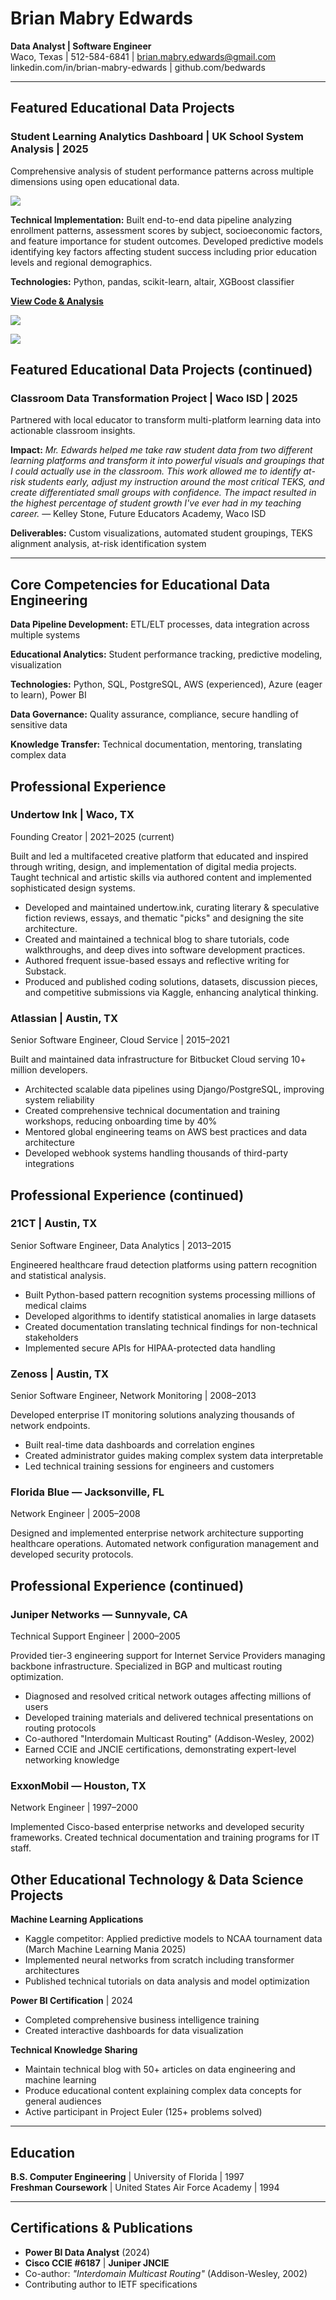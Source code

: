 # **Brian Mabry Edwards**

**Data Analyst | Software Engineer**  
Waco, Texas | 512-584-6841 | brian.mabry.edwards@gmail.com  
linkedin.com/in/brian-mabry-edwards | github.com/bedwards

---

## **Featured Educational Data Projects**

### Student Learning Analytics Dashboard | UK School System Analysis | 2025

Comprehensive analysis of student performance patterns across multiple dimensions using open educational data.

![](image1.png)

**Technical Implementation:** Built end-to-end data pipeline analyzing enrollment patterns, assessment scores by subject, socioeconomic factors, and feature importance for student outcomes. Developed predictive models identifying key factors affecting student success including prior education levels and regional demographics.

**Technologies:** Python, pandas, scikit-learn, altair, XGBoost classifier

[**View Code & Analysis**](https://colab.research.google.com/drive/1KLyhkvlwP2dWZrVcqOFciJIA9QWcoGlm)

![](image2.png)

![](image3.png)

## **Featured Educational Data Projects (continued)**

### Classroom Data Transformation Project | Waco ISD | 2025

Partnered with local educator to transform multi-platform learning data into actionable classroom insights.

**Impact:** *Mr. Edwards helped me take raw student data from two different learning platforms and transform it into powerful visuals and groupings that I could actually use in the classroom. This work allowed me to identify at-risk students early, adjust my instruction around the most critical TEKS, and create differentiated small groups with confidence. The impact resulted in the highest percentage of student growth I've ever had in my teaching career.* — Kelley Stone, Future Educators Academy, Waco ISD

**Deliverables:** Custom visualizations, automated student groupings, TEKS alignment analysis, at-risk identification system

---

## **Core Competencies for Educational Data Engineering**

**Data Pipeline Development:** ETL/ELT processes, data integration across multiple systems

**Educational Analytics:** Student performance tracking, predictive modeling, visualization

**Technologies:** Python, SQL, PostgreSQL, AWS (experienced), Azure (eager to learn), Power BI

**Data Governance:** Quality assurance, compliance, secure handling of sensitive data

**Knowledge Transfer:** Technical documentation, mentoring, translating complex data

## **Professional Experience**

### Undertow Ink | Waco, TX

Founding Creator | 2021–2025 (current)

Built and led a multifaceted creative platform that educated and inspired through writing, design, and implementation of digital media projects. Taught technical and artistic skills via authored content and implemented sophisticated design systems.

* Developed and maintained undertow.ink, curating literary & speculative fiction reviews, essays, and thematic "picks" and designing the site architecture.  
* Created and maintained a technical blog to share tutorials, code walkthroughs, and deep dives into software development practices.  
* Authored frequent issue-based essays and reflective writing for Substack.  
* Produced and published coding solutions, datasets, discussion pieces, and competitive submissions via Kaggle, enhancing analytical thinking.

### Atlassian | Austin, TX

Senior Software Engineer, Cloud Service | 2015–2021

Built and maintained data infrastructure for Bitbucket Cloud serving 10+ million developers.

* Architected scalable data pipelines using Django/PostgreSQL, improving system reliability  
* Created comprehensive technical documentation and training workshops, reducing onboarding time by 40%  
* Mentored global engineering teams on AWS best practices and data architecture  
* Developed webhook systems handling thousands of third-party integrations

## **Professional Experience (continued)**

### 21CT | Austin, TX

Senior Software Engineer, Data Analytics | 2013–2015

Engineered healthcare fraud detection platforms using pattern recognition and statistical analysis.

* Built Python-based pattern recognition systems processing millions of medical claims  
* Developed algorithms to identify statistical anomalies in large datasets  
* Created documentation translating technical findings for non-technical stakeholders  
* Implemented secure APIs for HIPAA-protected data handling

### Zenoss | Austin, TX

Senior Software Engineer, Network Monitoring | 2008–2013

Developed enterprise IT monitoring solutions analyzing thousands of network endpoints.

* Built real-time data dashboards and correlation engines  
* Created administrator guides making complex system data interpretable  
* Led technical training sessions for engineers and customers

### Florida Blue — Jacksonville, FL

Network Engineer | 2005–2008

Designed and implemented enterprise network architecture supporting healthcare operations. Automated network configuration management and developed security protocols.

## **Professional Experience (continued)**

### Juniper Networks — Sunnyvale, CA

Technical Support Engineer | 2000–2005

Provided tier-3 engineering support for Internet Service Providers managing backbone infrastructure. Specialized in BGP and multicast routing optimization.

* Diagnosed and resolved critical network outages affecting millions of users  
* Developed training materials and delivered technical presentations on routing protocols  
* Co-authored "Interdomain Multicast Routing" (Addison-Wesley, 2002\)  
* Earned CCIE and JNCIE certifications, demonstrating expert-level networking knowledge

### ExxonMobil — Houston, TX

Network Engineer | 1997–2000

Implemented Cisco-based enterprise networks and developed security frameworks. Created technical documentation and training programs for IT staff.

## 

## **Other Educational Technology & Data Science Projects**

**Machine Learning Applications**

* Kaggle competitor: Applied predictive models to NCAA tournament data (March Machine Learning Mania 2025\)  
* Implemented neural networks from scratch including transformer architectures  
* Published technical tutorials on data analysis and model optimization

**Power BI Certification** | 2024

* Completed comprehensive business intelligence training  
* Created interactive dashboards for data visualization

**Technical Knowledge Sharing**

* Maintain technical blog with 50+ articles on data engineering and machine learning  
* Produce educational content explaining complex data concepts for general audiences  
* Active participant in Project Euler (125+ problems solved)

---

## **Education**

**B.S. Computer Engineering** | University of Florida | 1997  
**Freshman Coursework** | United States Air Force Academy | 1994

---

## **Certifications & Publications**

* **Power BI Data Analyst** (2024)  
* **Cisco CCIE \#6187** | **Juniper JNCIE**  
* Co-author: *"Interdomain Multicast Routing"* (Addison-Wesley, 2002\)  
* Contributing author to IETF specifications
